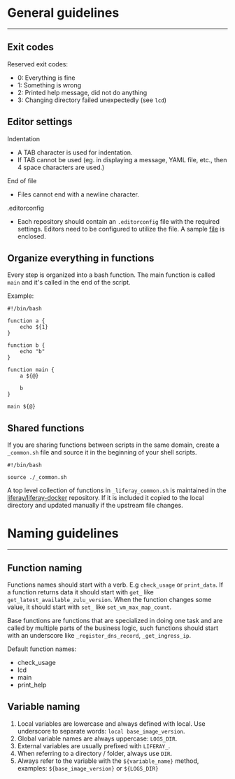 # General guidelines
---
## Exit codes
Reserved exit codes:
- 0: Everything is fine
- 1: Something is wrong
- 2: Printed help message, did not do anything
- 3: Changing directory failed unexpectedly (see `lcd`)

## Editor settings
Indentation
- A TAB character is used for indentation.
- If TAB cannot be used (eg. in displaying a message, YAML file, etc., then 4 space characters are used.)	

End of file
- Files cannot end with a newline character.

.editorconfig

- Each repository should contain an `.editorconfig` file with the required settings. Editors need to be configured to utilize the file.
A sample [file](.editorconfig) is enclosed.

## Organize everything in functions
Every step is organized into a bash function. The main function is called `main` and it's called in the end of the script.

Example:

	#!/bin/bash
	
	function a {
		echo ${1}
	}

	function b {
		echo "b"
	}

	function main {
		a ${@}

		b
	}

	main ${@}

## Shared functions
If you are sharing functions between scripts in the same domain, create a `_common.sh` file and source it in the beginning of your shell scripts.

	#!/bin/bash
	
	source ./_common.sh

A top level collection of functions in `_liferay_common.sh` is maintained in the [liferay/liferay-docker](https://github.com/liferay/liferay-docker) repository.
If it is included it copied to the local directory and updated manually if the upstream file changes.

# Naming guidelines
---
## Function naming
Functions names should start with a verb. E.g `check_usage` or `print_data`. If a function returns data it should start with `get_` like `get_latest_available_zulu_version`. When the function changes some value, it should start with `set_` like `set_vm_max_map_count`.

Base functions are functions that are specialized in doing one task and are called by multiple parts of the business logic, such functions should start with an underscore like `_register_dns_record`, `_get_ingress_ip`.

Default function names:
- check_usage
- lcd
- main
- print_help

## Variable naming
1. Local variables are lowercase and always defined with local. Use underscore to separate words: `local base_image_version`.
2. Global variable names are always uppercase: `LOGS_DIR`.
3. External variables are usually prefixed with `LIFERAY_`.
4. When referring to a directory / folder, always use `DIR`.
5. Always refer to the variable with the `${variable_name}` method, examples: `${base_image_version}` or `${LOGS_DIR}`